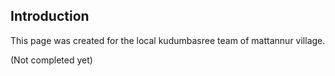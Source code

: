 ## Introduction
This page was created for the local kudumbasree team of mattannur village.


(Not completed yet)
